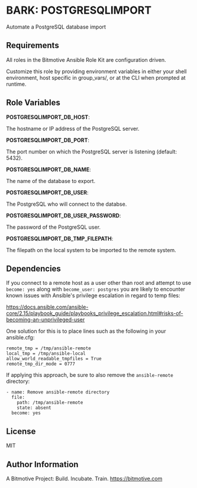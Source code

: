 BARK: POSTGRESQLIMPORT
=========

Automate a PostgreSQL database import

Requirements
------------

All roles in the Bitmotive Ansible Role Kit are configuration driven.

Customize this role by providing environment variables in either your
shell environment, host specific in group_vars/, or at the CLI when
prompted at runtime. 

Role Variables
--------------

**POSTGRESQLIMPORT_DB_HOST**:

The hostname or IP address of the PostgreSQL server.

**POSTGRESQLIMPORT_DB_PORT**:

The port number on which the PostgreSQL server is listening (default: 5432).

**POSTGRESQLIMPORT_DB_NAME**:

The name of the database to export.

**POSTGRESQLIMPORT_DB_USER**:

The PostgreSQL who will connect to the databse.

**POSTGRESQLIMPORT_DB_USER_PASSWORD**:

The password of the PostgreSQL user.

**POSTGRESQLIMPORT_DB_TMP_FILEPATH**:

The filepath on the local system to be imported to the remote system.


Dependencies
------------

If you connect to a remote host as a user other than root and 
attempt to use `become: yes` along with `become_user: postgres` you are
likely to encounter known issues with Ansible's privilege escalation
in regard to temp files:

https://docs.ansible.com/ansible-core/2.15/playbook_guide/playbooks_privilege_escalation.html#risks-of-becoming-an-unprivileged-user

One solution for this is to place lines such as the following in your ansible.cfg: 

```
remote_tmp = /tmp/ansible-remote
local_tmp = /tmp/ansible-local
allow_world_readable_tmpfiles = True
remote_tmp_dir_mode = 0777
```

If applying this approach, be sure to also remove the `ansible-remote` directory:

```
- name: Remove ansible-remote directory
  file:
    path: /tmp/ansible-remote
    state: absent
  become: yes
```

License
-------

MIT

Author Information
------------------

A Bitmotive Project: Build. Incubate. Train.
https://bitmotive.com 

